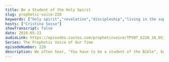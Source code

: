 ```yaml
---
title: Be a Student of the Holy Spirit
slug: prophetic-voice-228
keywords: ["holy spirit","revelation","discipleship","living in the supernatural"]
hosts: ["Cristina Sosso"]
showTranscript: false
date: 2016-05-21
audioLink: https://episodes.castos.com/propheticvoice/TPVOT_E228_16_05_21-22_Be_a_Student_of_the_Holy_Spirit.mp3
Series: The Prophetic Voice of Our Time
episodeNumber: 228
description: We often hear, "You have to be a student of the Bible", but have we missed the mark? Let's go to the Author and ask. Be a student of the Holy Spirit.
---
```

